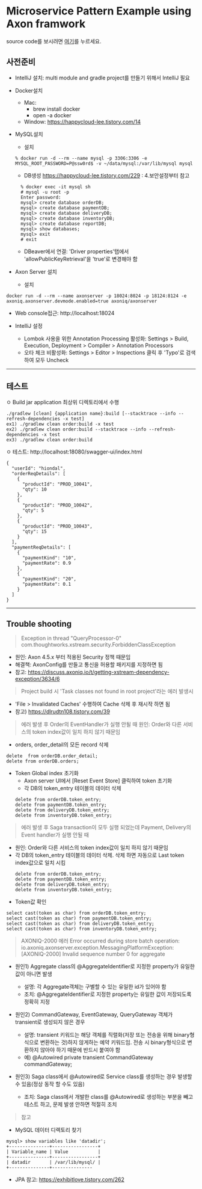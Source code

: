 # Microservice Pattern Example using Axon framwork

source code를 보시려면  [여기](https://github.com/happykubepia/agilemall-axon.git)를 누르세요. 

## 사전준비
- IntelliJ 설치: multi module and gradle project를 만들기 위해서 IntelliJ 필요
- Docker설치
  - Mac:
    - brew install docker
    - open -a docker
  - Window: https://happycloud-lee.tistory.com/14

- MySQL설치
  - 설치
  ```
  % docker run -d --rm --name mysql -p 3306:3306 -e MYSQL_ROOT_PASSWORD=P@ssw0rd$ -v ~/data/mysql:/var/lib/mysql mysql
  ```
  - DB생성
  https://happycloud-lee.tistory.com/229 : 4.보안설정부터 참고
  ```
    % docker exec -it mysql sh
    # mysql -u root -p 
    Enter password: 
    mysql> create database orderDB;
    mysql> create database paymentDB;
    mysql> create database deliveryDB;
    mysql> create database inventoryDB;
    mysql> create database reportDB;
    mysql> show databases;
    mysql> exit
    # exit
  ```
  - DBeaver에서 연결: 'Driver properties'탭에서 'allowPublicKeyRetrieval'을 'true'로 변경해야 함

- Axon Server 설치
  - 설치
```  
docker run -d --rm --name axonserver -p 18024:8024 -p 18124:8124 -e axoniq.axonserver.devmode.enabled=true axoniq/axonserver
```
  - Web console접근: http://localhost:18024

- IntelliJ 설정
  - Lombok 사용을 위한 Annotation Processing 활성화: Settings > Build, Execution, Deployment > Compiler > Annotation Processors
  - 오타 체크 비활성화: Settings > Editor > Inspections 클릭 후 'Typo'로 검색하여 모두 Uncheck

----

## 테스트 

ㅇ Build jar
application 최상위 디렉토리에서 수행
```
./gradlew [clean] {application name}:build [--stacktrace --info --refresh-dependencies -x test]
ex1) ./gradlew clean order:build -x test
ex2) ./gradlew clean order:build --stacktrace --info --refresh-dependencies -x test
ex3) ./gradlew clean order:build
```

ㅇ 테스트: http://localhost:18080/swagger-ui/index.html
```
{
  "userId": "hiondal",
  "orderReqDetails": [
    {
      "productId": "PROD_10041",
      "qty": 10
    },
    {
      "productId": "PROD_10042",
      "qty": 5
    },
    {
      "productId": "PROD_10043",
      "qty": 15
    }
  ],
  "paymentReqDetails": [
    {
      "paymentKind": "10",
      "paymentRate": 0.9
    },
    {
      "paymentKind": "20",
      "paymentRate": 0.1
    }
  ]
}
```

----

## Trouble shooting

> Exception in thread "QueryProcessor-0" com.thoughtworks.xstream.security.ForbiddenClassException
  - 원인: Axon 4.5.x 부터 적용된 Security 정책 때문임
  - 해결책: AxonConfig를 만들고 통신을 허용할 패키지를 지정하면 됨 
  - 참고: https://discuss.axoniq.io/t/getting-xstream-dependency-exception/3634/6


> Project build 시 'Task classes not found in root project'라는 에러 발생시 
  - 'File > Invalidated Caches' 수행하여 Cache 삭제 후 재시작 하면 됨 
  - 참고) https://dlrudtn108.tistory.com/39


> 에러 발생 후 Order의 EventHandler가 실행 안될 때 
  원인: Order와 다른 서비스의 token index값이 일치 하지 않기 때문임 
  - orders, order_detail의 모든 record 삭제 
  ```
  delete  from orderDB.order_detail;
  delete from orderDB.orders;
  ```
  - Token Global index 초기화 
    - Axon server UI에서 [Reset Event Store] 클릭하여 token 초기화
    - 각 DB의 token_entry 테이블의 데이터 삭제
    ```
    delete from orderDB.token_entry;
    delete from paymentDB.token_entry;
    delete from deliveryDB.token_entry;
    delete from inventoryDB.token_entry;
    ``` 

> 에러 발생 후 Saga transaction이 모두 실행 되었는데 Payment, Delivery의 Event handler가 실행 안될 때 
  - 원인: Order와 다른 서비스의 token index값이 일치 하지 않기 때문임 
  - 각 DB의 token_entry 테이블의 데이터 삭제. 삭제 하면 자동으로 Last token index값으로 일치 시킴
    ```
    delete from orderDB.token_entry;
    delete from paymentDB.token_entry;
    delete from deliveryDB.token_entry;
    delete from inventoryDB.token_entry;
    ```
  - Token값 확인 
  ```
  select cast(token as char) from orderDB.token_entry;
  select cast(token as char) from paymentDB.token_entry;
  select cast(token as char) from deliveryDB.token_entry;
  select cast(token as char) from inventoryDB.token_entry;
  ```

> AXONIQ-2000 에러
Error occurred during store batch operation: 
io.axoniq.axonserver.exception.MessagingPlatformException: [AXONIQ-2000] Invalid sequence number 0 for aggregate
  - 원인1) Aggregate class의 @AggregateIdentifier로 지정한 property가 유일한 값이 아니면 발생 
    - 설명: 각 Aggregate객체는 구별할 수 있는 유일한 id가 있어야 함   
    - 조치: @AggregateIdentifier로 지정한 property는 유일한 값이 저장되도록 정확히 지정 

  - 원인2) CommandGateway, EventGateway, QueryGateway 객체가 transient로 생성되지 않은 경우 
    - 설명: transient 키워드는 해당 객체를 직렬화(저장 또는 전송을 위해 binary형식으로 변환하는 것)하지 않게하는 예약 키워드임. 
     전송 시 binary형식으로 변환하지 않아야 하기 때문에 반드시 붙여야 함
    - 예)
    @Autowired
    private transient CommandGateway commandGateway;
  
  - 원인3) Saga class에서 @Autowired로 Service class를 생성하는 경우 발생할 수 있음(정상 동작 할 수도 있음)
    - 조치: Saga class에서 개발한 class를 @Autowired로 생성하는 부분을 빼고 테스트 하고, 문제 발생 안하면 적절히 조치

> 참고
  - MySQL 데이터 디렉토리 찾기 
```
mysql> show variables like 'datadir';
+---------------+-----------------+
| Variable_name | Value           |
+---------------+-----------------+
| datadir       | /var/lib/mysql/ |
+---------------+---------------
```
  - JPA 참고: https://exhibitlove.tistory.com/262
  



